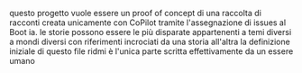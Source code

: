 questo progetto vuole essere un proof of concept di una raccolta di racconti creata unicamente con CoPilot tramite l'assegnazione di issues al Boot ia. 
le storie possono essere le più disparate appartenenti a temi diversi a mondi diversi con riferimenti incrociati da una storia all'altra 
la definizione iniziale di questo file ridmi è l'unica parte scritta effettivamente da un essere umano
